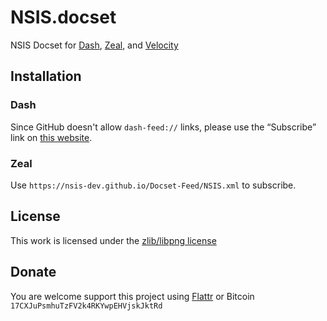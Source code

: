 # NSIS.docset

NSIS Docset for [Dash](http://kapeli.com/dash), [Zeal](http://zealdocs.org/), and [Velocity](https://velocity.silverlakesoftware.com/)

## Installation

### Dash

Since GitHub doesn't allow `dash-feed://` links, please use the “Subscribe” link on [this website](https://idleberg.github.io/NSIS.docset/Contents/Resources/Documents/index.html).

### Zeal

Use `https://nsis-dev.github.io/Docset-Feed/NSIS.xml` to subscribe.

## License

This work is licensed under the [zlib/libpng license](LICENSE)

## Donate

You are welcome support this project using [Flattr](https://flattr.com/submit/auto?user_id=idleberg&url=https://github.com/idleberg/NSIS.docset) or Bitcoin `17CXJuPsmhuTzFV2k4RKYwpEHVjskJktRd`

